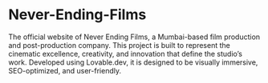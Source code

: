 # Never-Ending-Films
The official website of Never Ending Films, a Mumbai-based film production and post-production company. This project is built to represent the cinematic excellence, creativity, and innovation that define the studio’s work. Developed using Lovable.dev, it is designed to be visually immersive, SEO-optimized, and user-friendly.
